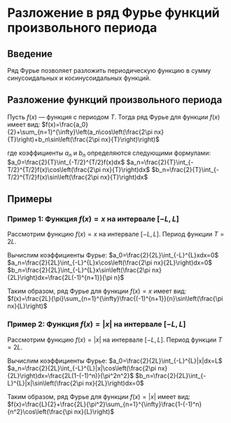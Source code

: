 # Разложение в ряд Фурье функций произвольного периода

## Введение

Ряд Фурье позволяет разложить периодическую функцию в сумму синусоидальных и косинусоидальных функций.

## Разложение функций произвольного периода

Пусть $f(x)$ — функция с периодом $T$. Тогда ряд Фурье для функции $f(x)$ имеет вид:
$f(x)=\frac{a_0}{2}+\sum_{n=1}^{\infty}\left(a_n\cos\left(\frac{2\pi nx}{T}\right)+b_n\sin\left(\frac{2\pi nx}{T}\right)\right)$

где коэффициенты $a_n$ и $b_n$ определяются следующими формулами:
$a_0=\frac{2}{T}\int_{-T/2}^{T/2}f(x)dx$
$a_n=\frac{2}{T}\int_{-T/2}^{T/2}f(x)\cos\left(\frac{2\pi nx}{T}\right)dx$
$b_n=\frac{2}{T}\int_{-T/2}^{T/2}f(x)\sin\left(\frac{2\pi nx}{T}\right)dx$

## Примеры

### Пример 1: Функция $f(x)=x$ на интервале $[-L,L]$

Рассмотрим функцию $f(x)=x$ на интервале $[-L,L]$. Период функции $T=2L$.

Вычислим коэффициенты Фурье:
$a_0=\frac{2}{2L}\int_{-L}^{L}xdx=0$
$a_n=\frac{2}{2L}\int_{-L}^{L}x\cos\left(\frac{2\pi nx}{2L}\right)dx=0$
$b_n=\frac{2}{2L}\int_{-L}^{L}x\sin\left(\frac{2\pi nx}{2L}\right)dx=\frac{2L(-1)^{n+1}}{\pi n}$

Таким образом, ряд Фурье для функции $f(x)=x$ имеет вид:
$f(x)=\frac{2L}{\pi}\sum_{n=1}^{\infty}\frac{(-1)^{n+1}}{n}\sin\left(\frac{\pi nx}{L}\right)$

### Пример 2: Функция $f(x)=|x|$ на интервале $[-L,L]$

Рассмотрим функцию $f(x)=|x|$ на интервале $[-L,L]$. Период функции $T=2L$.

Вычислим коэффициенты Фурье:
$a_0=\frac{2}{2L}\int_{-L}^{L}|x|dx=L$
$a_n=\frac{2}{2L}\int_{-L}^{L}|x|\cos\left(\frac{2\pi nx}{2L}\right)dx=\frac{2L(1-(-1)^n)}{\pi^2n^2}$
$b_n=\frac{2}{2L}\int_{-L}^{L}|x|\sin\left(\frac{2\pi nx}{2L}\right)dx=0$

Таким образом, ряд Фурье для функции $f(x)=|x|$ имеет вид:
$f(x)=\frac{L}{2}+\frac{2L}{\pi^2}\sum_{n=1}^{\infty}\frac{1-(-1)^n}{n^2}\cos\left(\frac{\pi nx}{L}\right)$
